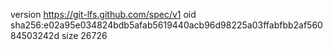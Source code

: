 version https://git-lfs.github.com/spec/v1
oid sha256:e02a95e034824bdb5afab5619440acb96d98225a03ffabfbb2af56084503242d
size 26726
